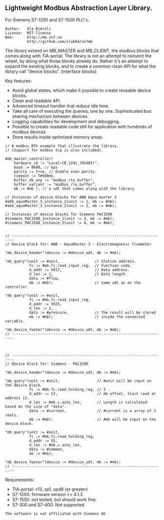 Lightweight Modbus Abstraction Layer Library.
---------------------------------------------
For Siemens S7-1200 and S7-1500 PLC's.

```
Author:   Ola Bjørnli
License:  MIT-license
Web:      http://mb.sn7.no
          http://github.com/olab84/sn7mb
```

The library extend on MB_MASTER and MB_CLIENT, the modbus blocks that comes along with 
TIA-portal. The library is not an attempt to reinvent the wheel, by doing what those 
blocks already do. Rather it's an attempt to expand the existing blocks, and to create 
a common clean API for what the library call "device blocks". (interface blocks)

Key features:
 - Avoid global states, which make it possible to create reusable device blocks. 
 - Clean and readable API.  
 - Advanced timeout handler that reduce idle time.  
 - Take all care of executing the queries, one by one. Sophisticated bus sharing 
   mechanism between devices.
 - Logging capabilities for development and debugging.
 - Possible to create readable code still for application with 
   hundreds of modbus devices.
 - Store results inside optimized memory areas.

```
// A modbus RTU example that illustrate the library. 
// (Support for modbus tcp is also included).

#mb_master_controller(
    hardware_id := "Local~CB_1241_(RS485)", 
    baud := 9600, // bps
    parity := true, // Enable even parity.
    timeout := T#500ms,   
    buffer_db_any := "modbus_rtu_buffer",  
    buffer_variant := "modbus_rtu_buffer",  
    mb := #mb ); // a udt that comes along with the library

// Instances of device blocks for ABB Aqua master 3	
#abb_aquaMaster_3_instance_1(unit := 1, mb := #mb);
#abb_aquaMaster_3_instance_2(unit := 2, mb := #mb);

// Instances of device blocks for Siemens PAC3200 
#siemens_PAC3200_instance_1(unit := 3, mb := #mb);
#siemens_PAC3200_instance_2(unit := 4, mb := #mb);


// -----------------------------------------------------------------------
// Device block for: ABB - AquaMaster 3 - Electromagnetic flowmeter

"mb_device_header"(device := #device_udt, mb := #mb);

"mb_query"(unit := #unit,                // Station address.
           fc := #mb.fc.read_input_reg,  // Function code.
           d_addr := 5017,               // Data address.
           d_len := 2,                   // Data length.
           data := #flow,                
           mb := #mb);                   // Same udt as on the controller.

"mb_query"(unit := #unit,
           fc := #mb.fc.read_input_reg,  
           d_addr := 5025,
           d_len := 2,
           data := #pressure,            // The result will be stored 		   
           mb := #mb);                   // inside the connected variable.

"mb_device_footer"(device := #device_udt, mb := #mb);
// -----------------------------------------------------------------------



// -----------------------------------------------------------------------
// Device block for: Siemens - PAC3200

"mb_device_header"(device := #device_udt, mb := #mb);

"mb_query"(unit := #unit,                 // #unit will be input on the device block. 
           fc := #mb.fc.read_holding_reg, // 3 .
           d_addr := 13,                  // mb offset. Start read at address 13.
           d_len := #mb.c.auto_len,       // Length is calculated based on the size of "data".
           data := #current,		      // #current is a array of 3 reals.
           mb := #mb);                    // #mb will be input on the device block.

"mb_query"(unit := #unit,
           fc := #mb.fc.read_holding_reg,
           d_addr := 55,
           d_len := #mb.c.auto_len,
           data := #common,
           mb := #mb);

"mb_device_footer"(device := #device_udt, mb := #mb);
// -----------------------------------------------------------------------
```
   
Requirements:
 - TIA-portal: v13, sp1, upd8 (or greater)
 - S7-1200: firmware version >= 4.1.3
 - S7-1500: not tested, but should work fine.
 - S7-300 and S7-400: Not supported.

```
The software is not affiliated with Siemens AG
```  